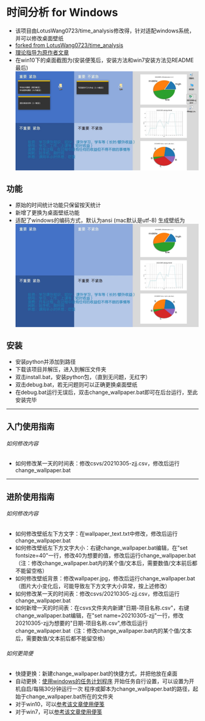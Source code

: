 # 时间分析 for Windows 
- 该项目由LotusWang0723/time_analysis修改得，针对适配windows系统，并可以修改桌面壁纸
- [forked from LotusWang0723/time_analysis](https://github.com/LotusWang0723/time_analysis)
- [理论指导为原作者文章](https://mp.weixin.qq.com/s/p2VuPg5YvHs6-uBKp04rOg)
- 在win10下的桌面截图为(安装便笺后，安装方法和win7安装方法见README最后)
![image](https://github.com/zhaojinjian0000/time_analysis/blob/master/ptrsc.png)


## 功能
- 原始的时间统计功能只保留按天统计
- 新增了更换为桌面壁纸功能
- 适配了windows的编码方式，默认为ansi (mac默认是utf-8)
生成壁纸为
![image](https://github.com/zhaojinjian0000/time_analysis/blob/master/wallpaper_new.jpg)
## 安装
- 安装python并添加到路径
- 下载该项目并解压，进入到解压文件夹
- 双击install.bat，安装python包，（直到无问题，无红字）
- 双击debug.bat，若无问题则可以正确更换桌面壁纸
- 在debug.bat运行无误后，双击change_wallpaper.bat即可在后台运行，至此安装完毕
---
## 入门使用指南
###### 如何修改内容
- 如何修改某一天的时间表：修改csvs/20210305-zjj.csv，修改后运行change_wallpaper.bat

---
## 进阶使用指南
###### 如何修改内容
- 如何修改壁纸左下方文字：在wallpaper_text.txt中修改，修改后运行change_wallpaper.bat
- 如何修改壁纸左下方文字大小：右键change_wallpaper.bat编辑，在"set  fontsize=40"一行，修改40为想要的值，修改后运行change_wallpaper.bat（注：修改change_wallpaper.bat内的某个值/文本后，需要数值/文本前后都不能留空格）
- 如何修改壁纸背景：修改wallpaper.jpg，修改后运行change_wallpaper.bat（图片大小变化后，可能导致左下方文字大小异常，按上述修改）
- 如何修改某一天的时间表：修改csvs/20210305-zjj.csv，修改后运行change_wallpaper.bat
- 如何新增一天的时间表：在csvs文件夹内新建"日期-项目名称.csv"，右键change_wallpaper.bat编辑，在"set  name=20210305-zjj"一行，修改20210305-zjj为想要的"日期-项目名称.csv",修改后运行change_wallpaper.bat（注：修改change_wallpaper.bat内的某个值/文本后，需要数值/文本前后都不能留空格）

###### 如何更简便
- 快捷更换：新建change_wallpaper.bat的快捷方式，并把他放在桌面
- 自动更换：[使用windows的任务计划程序](https://blog.csdn.net/weixin_42046939/article/details/103886833)
开始任务自行设置，可以设置为开机自启/每隔30分钟运行一次
程序或脚本为change_wallpaper.bat的路径，起始于change_wallpaper.bat所在的文件夹
- 对于win10，可以[参考该文章使用便笺](https://jingyan.baidu.com/article/a378c960510893f329283004.html)
- 对于win7，可以[参考该文章使用便笺](https://jingyan.baidu.com/article/4b07be3c8b4d9848b280f35a.html)